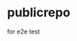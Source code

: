 # publicrepo
for e2e test































































































































































































































































































































































































































































































































































































































































































































































































































































































































































































































































































































































































































































































































































































































































































































































































































































































































































































































































































































































































































































































































































































































































































































































































































































































































































































































































































































































































































































































































































































































































































































































































































































































































































































































































































































































































































































































































































































































































































































